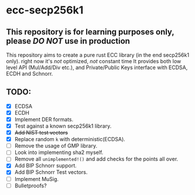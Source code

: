 # ecc-secp256k1

## This repository is for learning purposes only, please *DO NOT* use in production

This repository aims to create a pure rust ECC library (in the end secp256k1 only).
right now it's *not* optimized, *not* constant time
It provides both low level API (Mul/Add/Div etc.), and Private/Public Keys interface with ECDSA, ECDH and Schnorr.


## TODO:
- [x] ECDSA
- [x] ECDH
- [x] Implement DER formats.
- [x] Test against a known secp256k1 library.
- [x] ~~Add NIST test vectors~~
- [x] Replace random `k` with deterministic(ECDSA).
- [ ] Remove the usage of GMP library.
- [ ] Look into implementing sha2 myself.
- [ ] Remove all `unimplemented!()` and add checks for the points all over.
- [x] Add BIP Schnorr support. 
- [x] Add BIP Schnorr Test vectors.
- [ ] Implement MuSig.
- [ ] Bulletproofs?
